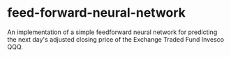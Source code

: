 # feed-forward-neural-network
An implementation of a simple feedforward neural network for predicting the next day's adjusted closing price of the Exchange Traded Fund Invesco QQQ.
